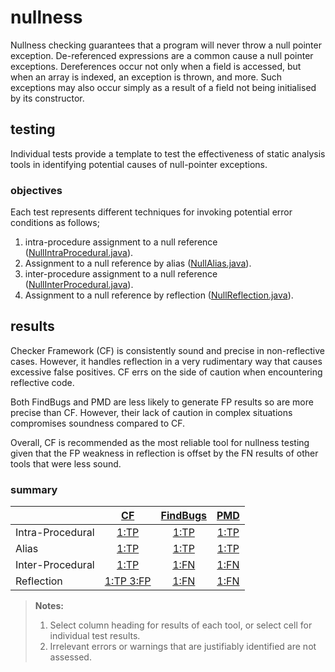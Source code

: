 # nullness
Nullness checking guarantees that a program will never throw a null pointer exception. 
De-referenced expressions are a common cause a null pointer exceptions. Dereferences occur not only 
when a field is accessed, but when an array is indexed, an exception is thrown, and more. Such 
exceptions may also occur simply as a result of a field not being initialised by its constructor.

## testing
Individual tests provide a template to test the effectiveness of static analysis tools in 
identifying potential causes of null-pointer exceptions.

### objectives 
Each test represents different techniques for invoking potential error conditions as follows;

1. intra-procedure assignment to a null reference ([NullIntraProcedural.java](https://github.com/michaelemery/staticanalysis/blob/master/checker/nullness/NullIntraProcedural.java)).
2. Assignment to a null reference by alias ([NullAlias.java](https://github.com/michaelemery/staticanalysis/blob/master/checker/nullness/NullAlias.java)).
3. inter-procedure assignment to a null reference ([NullInterProcedural.java](https://github.com/michaelemery/staticanalysis/blob/master/checker/nullness/NullInterProcedural.java)).
4. Assignment to a null reference by reflection ([NullReflection.java](https://github.com/michaelemery/staticanalysis/blob/master/checker/nullness/NullReflection.java)).


## results

Checker Framework (CF) is consistently sound and precise in non-reflective cases. However, it 
handles reflection in a very rudimentary way that causes excessive false positives. CF errs on the 
side of caution when encountering reflective code. 

Both FindBugs and PMD are less likely to generate FP results so are more precise than CF. 
However, their lack of caution in complex situations compromises soundness compared to CF.

Overall, CF is recommended as the most reliable tool for nullness testing given that the FP 
weakness in reflection is offset by the FN results of other tools that were less sound.

### summary

| | [CF](https://github.com/michaelemery/staticanalysis/blob/master/checker/nullness/checkerframework.md) | [FindBugs](https://github.com/michaelemery/staticanalysis/blob/master/checker/nullness/findbugs.md) | [PMD](https://github.com/michaelemery/staticanalysis/blob/master/checker/nullness/pmd.md) |
| --- | :---: | :---: | :---: |
| Intra-Procedural | [1:TP](https://github.com/michaelemery/staticanalysis/blob/master/checker/nullness/checkerframework.md#intra-procedure) | [1:TP](https://github.com/michaelemery/staticanalysis/blob/master/checker/nullness/findbugs.md#intra-procedure) | [1:TP](https://github.com/michaelemery/staticanalysis/blob/master/checker/nullness/pmd.md#intra-procedure) |
| Alias | [1:TP](https://github.com/michaelemery/staticanalysis/blob/master/checker/nullness/checkerframework.md#alias) | [1:TP](https://github.com/michaelemery/staticanalysis/blob/master/checker/nullness/findbugs.md#alias) | [1:TP](https://github.com/michaelemery/staticanalysis/blob/master/checker/nullness/pmd.md#alias) |
| Inter-Procedural | [1:TP](https://github.com/michaelemery/staticanalysis/blob/master/checker/nullness/checkerframework.md#inter-procedure) | [1:FN](https://github.com/michaelemery/staticanalysis/blob/master/checker/nullness/findbugs.md#inter-procedure) | [1:FN](https://github.com/michaelemery/staticanalysis/blob/master/checker/nullness/pmd.md#inter-procedure) |
| Reflection | [1:TP 3:FP](https://github.com/michaelemery/staticanalysis/blob/master/checker/nullness/checkerframework.md#reflection) | [1:FN](https://github.com/michaelemery/staticanalysis/blob/master/checker/nullness/findbugs.md#reflection) | [1:FN](https://github.com/michaelemery/staticanalysis/blob/master/checker/nullness/pmd.md#reflection)|

> **Notes:** <br>
> 1. Select column heading for results of each tool, or select cell for individual test results.
> 2. Irrelevant errors or warnings that are justifiably identified are not assessed.
